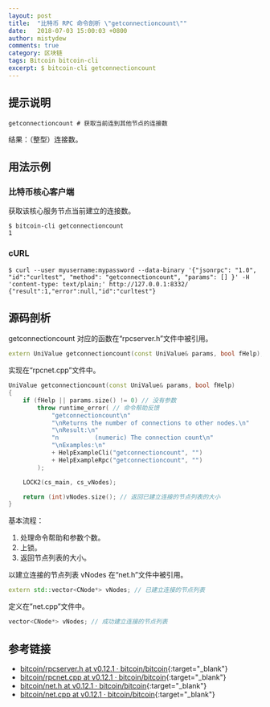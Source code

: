 ```yaml
---
layout: post
title:  "比特币 RPC 命令剖析 \"getconnectioncount\""
date:   2018-07-03 15:00:03 +0800
author: mistydew
comments: true
category: 区块链
tags: Bitcoin bitcoin-cli
excerpt: $ bitcoin-cli getconnectioncount
---
```

## 提示说明

```shell
getconnectioncount # 获取当前连到其他节点的连接数
```

结果：（整型）连接数。

## 用法示例

### 比特币核心客户端

获取该核心服务节点当前建立的连接数。

```shell
$ bitcoin-cli getconnectioncount
1
```

### cURL

```shell
$ curl --user myusername:mypassword --data-binary '{"jsonrpc": "1.0", "id":"curltest", "method": "getconnectioncount", "params": [] }' -H 'content-type: text/plain;' http://127.0.0.1:8332/
{"result":1,"error":null,"id":"curltest"}
```

## 源码剖析

getconnectioncount 对应的函数在“rpcserver.h”文件中被引用。

```cpp
extern UniValue getconnectioncount(const UniValue& params, bool fHelp); // 获取当前的连接数
```

实现在“rpcnet.cpp”文件中。

```cpp
UniValue getconnectioncount(const UniValue& params, bool fHelp)
{
    if (fHelp || params.size() != 0) // 没有参数
        throw runtime_error( // 命令帮助反馈
            "getconnectioncount\n"
            "\nReturns the number of connections to other nodes.\n"
            "\nResult:\n"
            "n          (numeric) The connection count\n"
            "\nExamples:\n"
            + HelpExampleCli("getconnectioncount", "")
            + HelpExampleRpc("getconnectioncount", "")
        );

    LOCK2(cs_main, cs_vNodes);

    return (int)vNodes.size(); // 返回已建立连接的节点列表的大小
}
```

基本流程：
1. 处理命令帮助和参数个数。
2. 上锁。
3. 返回节点列表的大小。

以建立连接的节点列表 vNodes 在“net.h”文件中被引用。

```cpp
extern std::vector<CNode*> vNodes; // 已建立连接的节点列表
```

定义在”net.cpp”文件中。

```cpp
vector<CNode*> vNodes; // 成功建立连接的节点列表
```

## 参考链接

* [bitcoin/rpcserver.h at v0.12.1 · bitcoin/bitcoin](https://github.com/bitcoin/bitcoin/blob/v0.12.1/src/rpcserver.h){:target="_blank"}
* [bitcoin/rpcnet.cpp at v0.12.1 · bitcoin/bitcoin](https://github.com/bitcoin/bitcoin/blob/v0.12.1/src/rpcnet.cpp){:target="_blank"}
* [bitcoin/net.h at v0.12.1 · bitcoin/bitcoin](https://github.com/bitcoin/bitcoin/blob/v0.12.1/src/net.h){:target="_blank"}
* [bitcoin/net.cpp at v0.12.1 · bitcoin/bitcoin](https://github.com/bitcoin/bitcoin/blob/v0.12.1/src/net.cpp){:target="_blank"}
